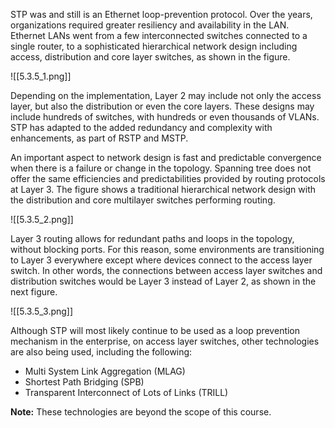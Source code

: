 STP was and still is an Ethernet loop-prevention protocol. Over the years, organizations required greater resiliency and availability in the LAN. Ethernet LANs went from a few interconnected switches connected to a single router, to a sophisticated hierarchical network design including access, distribution and core layer switches, as shown in the figure.

![[5.3.5_1.png]]

Depending on the implementation, Layer 2 may include not only the access layer, but also the distribution or even the core layers. These designs may include hundreds of switches, with hundreds or even thousands of VLANs. STP has adapted to the added redundancy and complexity with enhancements, as part of RSTP and MSTP.

An important aspect to network design is fast and predictable convergence when there is a failure or change in the topology. Spanning tree does not offer the same efficiencies and predictabilities provided by routing protocols at Layer 3. The figure shows a traditional hierarchical network design with the distribution and core multilayer switches performing routing.

![[5.3.5_2.png]]

Layer 3 routing allows for redundant paths and loops in the topology, without blocking ports. For this reason, some environments are transitioning to Layer 3 everywhere except where devices connect to the access layer switch. In other words, the connections between access layer switches and distribution switches would be Layer 3 instead of Layer 2, as shown in the next figure.

![[5.3.5_3.png]]

Although STP will most likely continue to be used as a loop prevention mechanism in the enterprise, on access layer switches, other technologies are also being used, including the following:

- Multi System Link Aggregation (MLAG)
- Shortest Path Bridging (SPB)
- Transparent Interconnect of Lots of Links (TRILL)

**Note:** These technologies are beyond the scope of this course.
